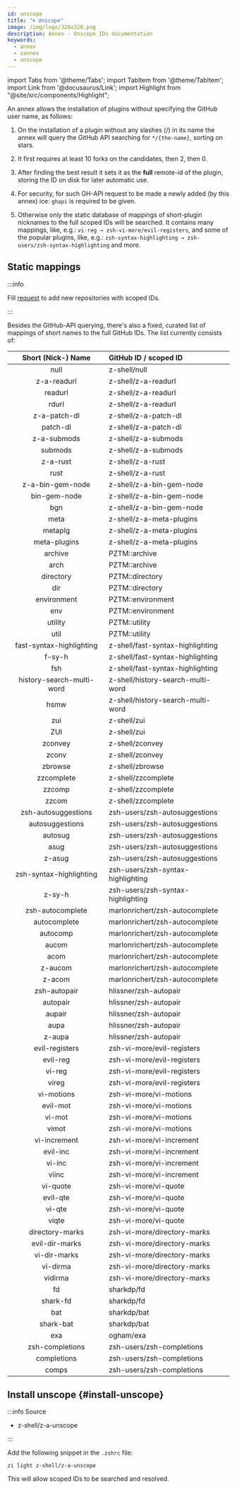 ```yaml
---
id: unscope
title: "🌀 Unscope"
image: /img/logo/320x320.png
description: Annex - Unscope IDs documentation
keywords:
  - annex
  - zannex
  - unscope
---
```


<!-- @format -->

<!-- TODO: Include image/video/code examples. -->

import Tabs from '@theme/Tabs';
import TabItem from '@theme/TabItem';
import Link from '@docusaurus/Link';
import Highlight from "@site/src/components/Highlight";

An annex allows the installation of plugins without specifying the GitHub user name, as follows:

1. On the installation of a plugin without any slashes (/) in its name the annex will query the GitHub API searching for `*/{the-name}`, sorting on stars.

2. It first requires at least 10 forks on the candidates, then 2, then 0.

3. After finding the best result it sets it as the **full** remote-id of the plugin, storing the ID on disk for later automatic use.

4. For security, for such GH-API request to be made a newly added (by this annex) ice: `ghapi` is required to be given.

5. Otherwise only the static database of mappings of short-plugin nicknames to the full scoped IDs will be searched. It contains many mappings, like, e.g.: `vi-reg → zsh-vi-more/evil-registers`, and some of the popular plugins, like, e.g.: `zsh-syntax-highlighting → zsh-users/zsh-syntax-highlighting` and more.

## Static mappings

:::info

Fill [request](https://github.com/z-shell/z-a-unscope/issues/new/choose) to add new repositories with scoped IDs.

:::

Besides the GitHub-API querying, there's also a fixed, curated list of mappings of short names to the full GitHub IDs. The list currently consists of:

|                               Short (Nick-) Name                                | GitHub ID / scoped ID             |
| :-----------------------------------------------------------------------------: | :-------------------------------- |
|           <Highlight color="var(--ifm-color-info)"> null </Highlight>           | z-shell/null                      |
|       <Highlight color="var(--ifm-color-info)"> z-a-readurl </Highlight>        | z-shell/z-a-readurl               |
|         <Highlight color="var(--ifm-color-info)"> readurl </Highlight>          | z-shell/z-a-readurl               |
|          <Highlight color="var(--ifm-color-info)"> rdurl </Highlight>           | z-shell/z-a-readurl               |
|       <Highlight color="var(--ifm-color-info)"> z-a-patch-dl </Highlight>       | z-shell/z-a-patch-dl              |
|         <Highlight color="var(--ifm-color-info)"> patch-dl </Highlight>         | z-shell/z-a-patch-dl              |
|       <Highlight color="var(--ifm-color-info)"> z-a-submods </Highlight>        | z-shell/z-a-submods               |
|         <Highlight color="var(--ifm-color-info)"> submods </Highlight>          | z-shell/z-a-submods               |
|         <Highlight color="var(--ifm-color-info)"> z-a-rust </Highlight>         | z-shell/z-a-rust                  |
|           <Highlight color="var(--ifm-color-info)"> rust </Highlight>           | z-shell/z-a-rust                  |
|     <Highlight color="var(--ifm-color-info)"> z-a-bin-gem-node </Highlight>     | z-shell/z-a-bin-gem-node          |
|       <Highlight color="var(--ifm-color-info)"> bin-gem-node </Highlight>       | z-shell/z-a-bin-gem-node          |
|           <Highlight color="var(--ifm-color-info)"> bgn </Highlight>            | z-shell/z-a-bin-gem-node          |
|           <Highlight color="var(--ifm-color-info)"> meta </Highlight>           | z-shell/z-a-meta-plugins          |
|         <Highlight color="var(--ifm-color-info)"> metaplg </Highlight>          | z-shell/z-a-meta-plugins          |
|       <Highlight color="var(--ifm-color-info)"> meta-plugins </Highlight>       | z-shell/z-a-meta-plugins          |
|         <Highlight color="var(--ifm-color-info)"> archive </Highlight>          | PZTM::archive                     |
|           <Highlight color="var(--ifm-color-info)"> arch </Highlight>           | PZTM::archive                     |
|        <Highlight color="var(--ifm-color-info)"> directory </Highlight>         | PZTM::directory                   |
|           <Highlight color="var(--ifm-color-info)"> dir </Highlight>            | PZTM::directory                   |
|       <Highlight color="var(--ifm-color-info)"> environment </Highlight>        | PZTM::environment                 |
|           <Highlight color="var(--ifm-color-info)"> env </Highlight>            | PZTM::environment                 |
|         <Highlight color="var(--ifm-color-info)"> utility </Highlight>          | PZTM::utility                     |
|           <Highlight color="var(--ifm-color-info)"> util </Highlight>           | PZTM::utility                     |
| <Highlight color="var(--ifm-color-info)">fast-syntax-highlighting </Highlight>  | z-shell/fast-syntax-highlighting  |
|          <Highlight color="var(--ifm-color-info)"> f-sy-h </Highlight>          | z-shell/fast-syntax-highlighting  |
|           <Highlight color="var(--ifm-color-info)"> fsh </Highlight>            | z-shell/fast-syntax-highlighting  |
| <Highlight color="var(--ifm-color-info)">history-search-multi-word </Highlight> | z-shell/history-search-multi-word |
|           <Highlight color="var(--ifm-color-info)"> hsmw </Highlight>           | z-shell/history-search-multi-word |
|           <Highlight color="var(--ifm-color-info)"> zui </Highlight>            | z-shell/zui                       |
|           <Highlight color="var(--ifm-color-info)"> ZUI </Highlight>            | z-shell/zui                       |
|         <Highlight color="var(--ifm-color-info)"> zconvey </Highlight>          | z-shell/zconvey                   |
|          <Highlight color="var(--ifm-color-info)"> zconv </Highlight>           | z-shell/zconvey                   |
|         <Highlight color="var(--ifm-color-info)"> zbrowse </Highlight>          | z-shell/zbrowse                   |
|        <Highlight color="var(--ifm-color-info)"> zzcomplete </Highlight>        | z-shell/zzcomplete                |
|          <Highlight color="var(--ifm-color-info)"> zzcomp </Highlight>          | z-shell/zzcomplete                |
|          <Highlight color="var(--ifm-color-info)"> zzcom </Highlight>           | z-shell/zzcomplete                |
|   <Highlight color="var(--ifm-color-info)"> zsh-autosuggestions </Highlight>    | zsh-users/zsh-autosuggestions     |
|     <Highlight color="var(--ifm-color-info)"> autosuggestions </Highlight>      | zsh-users/zsh-autosuggestions     |
|         <Highlight color="var(--ifm-color-info)"> autosug </Highlight>          | zsh-users/zsh-autosuggestions     |
|           <Highlight color="var(--ifm-color-info)"> asug </Highlight>           | zsh-users/zsh-autosuggestions     |
|          <Highlight color="var(--ifm-color-info)"> z-asug </Highlight>          | zsh-users/zsh-autosuggestions     |
| <Highlight color="var(--ifm-color-info)"> zsh-syntax-highlighting </Highlight>  | zsh-users/zsh-syntax-highlighting |
|          <Highlight color="var(--ifm-color-info)"> z-sy-h </Highlight>          | zsh-users/zsh-syntax-highlighting |
|     <Highlight color="var(--ifm-color-info)"> zsh-autocomplete </Highlight>     | marlonrichert/zsh-autocomplete    |
|       <Highlight color="var(--ifm-color-info)"> autocomplete </Highlight>       | marlonrichert/zsh-autocomplete    |
|         <Highlight color="var(--ifm-color-info)"> autocomp </Highlight>         | marlonrichert/zsh-autocomplete    |
|          <Highlight color="var(--ifm-color-info)"> aucom </Highlight>           | marlonrichert/zsh-autocomplete    |
|           <Highlight color="var(--ifm-color-info)"> acom </Highlight>           | marlonrichert/zsh-autocomplete    |
|         <Highlight color="var(--ifm-color-info)"> z-aucom </Highlight>          | marlonrichert/zsh-autocomplete    |
|          <Highlight color="var(--ifm-color-info)"> z-acom </Highlight>          | marlonrichert/zsh-autocomplete    |
|       <Highlight color="var(--ifm-color-info)"> zsh-autopair </Highlight>       | hlissner/zsh-autopair             |
|         <Highlight color="var(--ifm-color-info)"> autopair </Highlight>         | hlissner/zsh-autopair             |
|          <Highlight color="var(--ifm-color-info)"> aupair </Highlight>          | hlissner/zsh-autopair             |
|           <Highlight color="var(--ifm-color-info)"> aupa </Highlight>           | hlissner/zsh-autopair             |
|          <Highlight color="var(--ifm-color-info)"> z-aupa </Highlight>          | hlissner/zsh-autopair             |
|      <Highlight color="var(--ifm-color-info)"> evil-registers </Highlight>      | zsh-vi-more/evil-registers        |
|         <Highlight color="var(--ifm-color-info)"> evil-reg </Highlight>         | zsh-vi-more/evil-registers        |
|          <Highlight color="var(--ifm-color-info)"> vi-reg </Highlight>          | zsh-vi-more/evil-registers        |
|          <Highlight color="var(--ifm-color-info)"> vireg </Highlight>           | zsh-vi-more/evil-registers        |
|        <Highlight color="var(--ifm-color-info)"> vi-motions </Highlight>        | zsh-vi-more/vi-motions            |
|         <Highlight color="var(--ifm-color-info)"> evil-mot </Highlight>         | zsh-vi-more/vi-motions            |
|          <Highlight color="var(--ifm-color-info)"> vi-mot </Highlight>          | zsh-vi-more/vi-motions            |
|          <Highlight color="var(--ifm-color-info)"> vimot </Highlight>           | zsh-vi-more/vi-motions            |
|       <Highlight color="var(--ifm-color-info)"> vi-increment </Highlight>       | zsh-vi-more/vi-increment          |
|         <Highlight color="var(--ifm-color-info)"> evil-inc </Highlight>         | zsh-vi-more/vi-increment          |
|          <Highlight color="var(--ifm-color-info)"> vi-inc </Highlight>          | zsh-vi-more/vi-increment          |
|          <Highlight color="var(--ifm-color-info)"> viinc </Highlight>           | zsh-vi-more/vi-increment          |
|         <Highlight color="var(--ifm-color-info)"> vi-quote </Highlight>         | zsh-vi-more/vi-quote              |
|         <Highlight color="var(--ifm-color-info)"> evil-qte </Highlight>         | zsh-vi-more/vi-quote              |
|          <Highlight color="var(--ifm-color-info)"> vi-qte </Highlight>          | zsh-vi-more/vi-quote              |
|          <Highlight color="var(--ifm-color-info)"> viqte </Highlight>           | zsh-vi-more/vi-quote              |
|     <Highlight color="var(--ifm-color-info)"> directory-marks </Highlight>      | zsh-vi-more/directory-marks       |
|      <Highlight color="var(--ifm-color-info)"> evil-dir-marks </Highlight>      | zsh-vi-more/directory-marks       |
|       <Highlight color="var(--ifm-color-info)"> vi-dir-marks </Highlight>       | zsh-vi-more/directory-marks       |
|         <Highlight color="var(--ifm-color-info)"> vi-dirma </Highlight>         | zsh-vi-more/directory-marks       |
|         <Highlight color="var(--ifm-color-info)"> vidirma </Highlight>          | zsh-vi-more/directory-marks       |
|            <Highlight color="var(--ifm-color-info)"> fd </Highlight>            | sharkdp/fd                        |
|         <Highlight color="var(--ifm-color-info)"> shark-fd </Highlight>         | sharkdp/fd                        |
|           <Highlight color="var(--ifm-color-info)"> bat </Highlight>            | sharkdp/bat                       |
|        <Highlight color="var(--ifm-color-info)"> shark-bat </Highlight>         | sharkdp/bat                       |
|           <Highlight color="var(--ifm-color-info)"> exa </Highlight>            | ogham/exa                         |
|     <Highlight color="var(--ifm-color-info)"> zsh-completions </Highlight>      | zsh-users/zsh-completions         |
|       <Highlight color="var(--ifm-color-info)"> completions </Highlight>        | zsh-users/zsh-completions         |
|          <Highlight color="var(--ifm-color-info)"> comps </Highlight>           | zsh-users/zsh-completions         |

## Install unscope {#install-unscope}

:::info Source

- <Link className="github-link" href="https://github.com/z-shell/z-a-unscope">z-shell/z-a-unscope</Link>

:::

<Tabs>
  <TabItem value="default" label="Default" default>

Add the following snippet in the `.zshrc` file:

```shell
zi light z-shell/z-a-unscope
```

</TabItem>
</Tabs>

This will allow scoped IDs to be searched and resolved.
